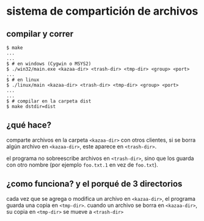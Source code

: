 sistema de compartición de archivos
===================================


compilar y correr
-----------------

	$ make
	...
	...
	$ # en windows (Cygwin o MSYS2)
	$ ./win32/main.exe <kazaa-dir> <trash-dir> <tmp-dir> <group> <port>
	...
	$ # en linux
	$ ./linux/main <kazaa-dir> <trash-dir> <tmp-dir> <group> <port>
	...
	...
	$ # compilar en la carpeta dist
	$ make dstdir=dist


¿qué hace?
----------

comparte archivos en la carpeta `<kazaa-dir>` con otros clientes,
si se borra algún archivo en `<kazaa-dir>`, este aparece en `<trash-dir>`.

el programa no sobreescribe archivos en `<trash-dir>`, sino que los
guarda con otro nombre (por ejemplo `foo.txt.1` en vez de `foo.txt`).


¿como funciona? y el porqué de 3 directorios
--------------------------------------------

cada vez que se agrega o modifica un archivo en `<kazaa-dir>`, el programa
guarda una copia en `<tmp-dir>`. cuando un archivo se borra en `<kazaa-dir>`,
su copia en `<tmp-dir>` se mueve a `<trash-dir>`
